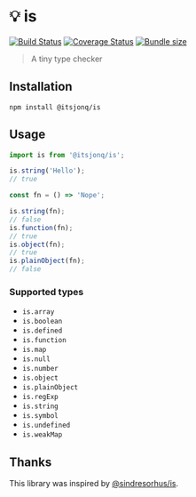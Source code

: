 # 💡 is

[![Build Status](https://travis-ci.org/ItsJonQ/is.svg?branch=master)](https://travis-ci.org/ItsJonQ/is)
[![Coverage Status](https://coveralls.io/repos/github/ItsJonQ/is/badge.svg?branch=master)](https://coveralls.io/github/ItsJonQ/is?branch=master)
[![Bundle size](https://badgen.net/bundlephobia/minzip/@itsjonq/is)](https://bundlephobia.com/result?p=@itsjonq/is)

> A tiny type checker

## Installation

```
npm install @itsjonq/is
```

## Usage

```js
import is from '@itsjonq/is';

is.string('Hello');
// true

const fn = () => 'Nope';

is.string(fn);
// false
is.function(fn);
// true
is.object(fn);
// true
is.plainObject(fn);
// false
```

### Supported types

-   `is.array`
-   `is.boolean`
-   `is.defined`
-   `is.function`
-   `is.map`
-   `is.null`
-   `is.number`
-   `is.object`
-   `is.plainObject`
-   `is.regExp`
-   `is.string`
-   `is.symbol`
-   `is.undefined`
-   `is.weakMap`

## Thanks

This library was inspired by [@sindresorhus/is](https://github.com/sindresorhus/is).
